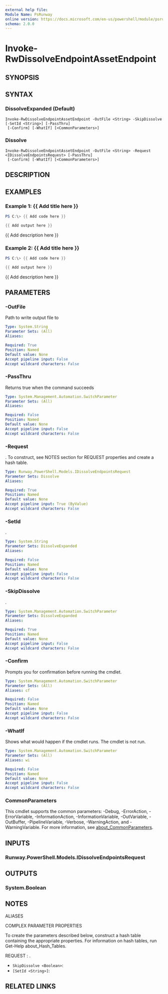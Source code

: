 ```yaml
---
external help file:
Module Name: PsRunway
online version: https://docs.microsoft.com/en-us/powershell/module/psrunway/invoke-rwdissolveendpointassetendpoint
schema: 2.0.0
---
```


# Invoke-RwDissolveEndpointAssetEndpoint

## SYNOPSIS


## SYNTAX

### DissolveExpanded (Default)
```
Invoke-RwDissolveEndpointAssetEndpoint -OutFile <String> -SkipDissolve [-SetId <String>] [-PassThru]
 [-Confirm] [-WhatIf] [<CommonParameters>]
```

### Dissolve
```
Invoke-RwDissolveEndpointAssetEndpoint -OutFile <String> -Request <IDissolveEndpointsRequest> [-PassThru]
 [-Confirm] [-WhatIf] [<CommonParameters>]
```

## DESCRIPTION


## EXAMPLES

### Example 1: {{ Add title here }}
```powershell
PS C:\> {{ Add code here }}

{{ Add output here }}
```

{{ Add description here }}

### Example 2: {{ Add title here }}
```powershell
PS C:\> {{ Add code here }}

{{ Add output here }}
```

{{ Add description here }}

## PARAMETERS

### -OutFile
Path to write output file to

```yaml
Type: System.String
Parameter Sets: (All)
Aliases:

Required: True
Position: Named
Default value: None
Accept pipeline input: False
Accept wildcard characters: False
```

### -PassThru
Returns true when the command succeeds

```yaml
Type: System.Management.Automation.SwitchParameter
Parameter Sets: (All)
Aliases:

Required: False
Position: Named
Default value: None
Accept pipeline input: False
Accept wildcard characters: False
```

### -Request
.
To construct, see NOTES section for REQUEST properties and create a hash table.

```yaml
Type: Runway.PowerShell.Models.IDissolveEndpointsRequest
Parameter Sets: Dissolve
Aliases:

Required: True
Position: Named
Default value: None
Accept pipeline input: True (ByValue)
Accept wildcard characters: False
```

### -SetId
.

```yaml
Type: System.String
Parameter Sets: DissolveExpanded
Aliases:

Required: False
Position: Named
Default value: None
Accept pipeline input: False
Accept wildcard characters: False
```

### -SkipDissolve
.

```yaml
Type: System.Management.Automation.SwitchParameter
Parameter Sets: DissolveExpanded
Aliases:

Required: True
Position: Named
Default value: None
Accept pipeline input: False
Accept wildcard characters: False
```

### -Confirm
Prompts you for confirmation before running the cmdlet.

```yaml
Type: System.Management.Automation.SwitchParameter
Parameter Sets: (All)
Aliases: cf

Required: False
Position: Named
Default value: None
Accept pipeline input: False
Accept wildcard characters: False
```

### -WhatIf
Shows what would happen if the cmdlet runs.
The cmdlet is not run.

```yaml
Type: System.Management.Automation.SwitchParameter
Parameter Sets: (All)
Aliases: wi

Required: False
Position: Named
Default value: None
Accept pipeline input: False
Accept wildcard characters: False
```

### CommonParameters
This cmdlet supports the common parameters: -Debug, -ErrorAction, -ErrorVariable, -InformationAction, -InformationVariable, -OutVariable, -OutBuffer, -PipelineVariable, -Verbose, -WarningAction, and -WarningVariable. For more information, see [about_CommonParameters](http://go.microsoft.com/fwlink/?LinkID=113216).

## INPUTS

### Runway.PowerShell.Models.IDissolveEndpointsRequest

## OUTPUTS

### System.Boolean

## NOTES

ALIASES

COMPLEX PARAMETER PROPERTIES

To create the parameters described below, construct a hash table containing the appropriate properties. For information on hash tables, run Get-Help about_Hash_Tables.


REQUEST <IDissolveEndpointsRequest>: .
  - `SkipDissolve <Boolean>`: 
  - `[SetId <String>]`: 

## RELATED LINKS

